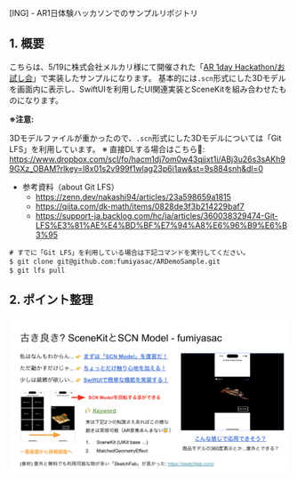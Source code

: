 [ING] - AR1日体験ハッカソンでのサンプルリポジトリ

## 1. 概要

こちらは、5/19に株式会社メルカリ様にて開催された「[AR 1day Hackathon/お試し会](https://melting-hack.connpass.com/event/317845/)」で実装したサンプルになります。
基本的には`.scn`形式にした3Dモデルを画面内に表示し、SwiftUIを利用したUI関連実装とSceneKitを組み合わせたものになります。

__※注意:__ 

3Dモデルファイルが重かったので、`.scn`形式にした3Dモデルについては「Git LFS」を利用しています。
※ 直接DLする場合はこちら💁: https://www.dropbox.com/scl/fo/hacm1dj7om0w43qjjxt1i/ABj3u26s3sAKh99GXz_OBAM?rlkey=l8x01s2v999f1wlag23p6i1aw&st=9s884snh&dl=0

- 参考資料（about Git LFS）
  - https://zenn.dev/nakashi94/articles/23a598659a1815
  - https://qiita.com/dk-math/items/0828de3f3b214229baf7
  - https://support-ja.backlog.com/hc/ja/articles/360038329474-Git-LFS%E3%81%AE%E4%BD%BF%E7%94%A8%E6%96%B9%E6%B3%95

```shell
# すでに「Git LFS」を利用している場合は下記コマンドを実行してください。
$ git clone git@github.com:fumiyasac/ARDemoSample.git
$ git lfs pull
```

## 2. ポイント整理

![サンプル解説プレゼンテーション資料](./images/presentations.png)
